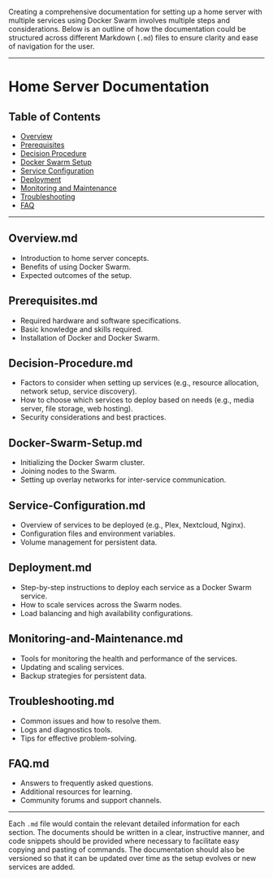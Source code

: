 Creating a comprehensive documentation for setting up a home server with multiple services using Docker Swarm involves multiple steps and considerations. Below is an outline of how the documentation could be structured across different Markdown (`.md`) files to ensure clarity and ease of navigation for the user.

---

# Home Server Documentation

## Table of Contents

- [Overview](#overview.md)
- [Prerequisites](#prerequisites.md)
- [Decision Procedure](#decision-procedure.md)
- [Docker Swarm Setup](#docker-swarm-setup.md)
- [Service Configuration](#service-configuration.md)
- [Deployment](#deployment.md)
- [Monitoring and Maintenance](#monitoring-and-maintenance.md)
- [Troubleshooting](#troubleshooting.md)
- [FAQ](#faq.md)

---

## Overview.md

- Introduction to home server concepts.
- Benefits of using Docker Swarm.
- Expected outcomes of the setup.

## Prerequisites.md

- Required hardware and software specifications.
- Basic knowledge and skills required.
- Installation of Docker and Docker Swarm.

## Decision-Procedure.md

- Factors to consider when setting up services (e.g., resource allocation, network setup, service discovery).
- How to choose which services to deploy based on needs (e.g., media server, file storage, web hosting).
- Security considerations and best practices.

## Docker-Swarm-Setup.md

- Initializing the Docker Swarm cluster.
- Joining nodes to the Swarm.
- Setting up overlay networks for inter-service communication.

## Service-Configuration.md

- Overview of services to be deployed (e.g., Plex, Nextcloud, Nginx).
- Configuration files and environment variables.
- Volume management for persistent data.

## Deployment.md

- Step-by-step instructions to deploy each service as a Docker Swarm service.
- How to scale services across the Swarm nodes.
- Load balancing and high availability configurations.

## Monitoring-and-Maintenance.md

- Tools for monitoring the health and performance of the services.
- Updating and scaling services.
- Backup strategies for persistent data.

## Troubleshooting.md

- Common issues and how to resolve them.
- Logs and diagnostics tools.
- Tips for effective problem-solving.

## FAQ.md

- Answers to frequently asked questions.
- Additional resources for learning.
- Community forums and support channels.

---

Each `.md` file would contain the relevant detailed information for each section. The documents should be written in a clear, instructive manner, and code snippets should be provided where necessary to facilitate easy copying and pasting of commands. The documentation should also be versioned so that it can be updated over time as the setup evolves or new services are added.
